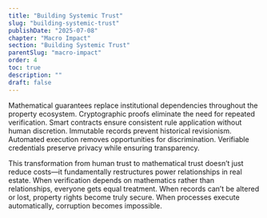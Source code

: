 ```yaml
---
title: "Building Systemic Trust"
slug: "building-systemic-trust"
publishDate: "2025-07-08"
chapter: "Macro Impact"
section: "Building Systemic Trust"
parentSlug: "macro-impact"
order: 4
toc: true
description: ""
draft: false
---
```


Mathematical guarantees replace institutional dependencies throughout the property ecosystem. Cryptographic proofs
eliminate the need for repeated verification. Smart contracts ensure consistent rule application without human
discretion. Immutable records prevent historical revisionism. Automated execution removes opportunities for
discrimination. Verifiable credentials preserve privacy while ensuring transparency.

This transformation from human trust to mathematical trust doesn’t just reduce costs—it fundamentally restructures power
relationships in real estate. When verification depends on mathematics rather than relationships, everyone gets equal
treatment. When records can’t be altered or lost, property rights become truly secure. When processes execute
automatically, corruption becomes impossible.
